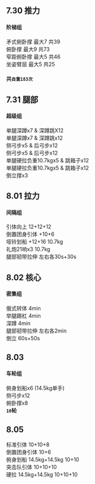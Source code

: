## 7.30 推力
#### 阶梯组
矛式俯卧撑 最大7 共39<br>
俯卧撑     最大9 共73<br>
窄距俯卧撑 最大5 共46<br>
坐姿臂屈   最大5 共25<br>
#### 共`自重183次`<br>

## 7.31 腿部 
#### 超级组
单腿深蹲x7 & 深蹲跳X12<br>
单腿深蹲x7 & 深蹲跳x12<br>
侧弓步x5 & 后弓步x12<br>
侧弓步x5 & 后弓步x12<br>
单腿硬拉负重10.7kgx5 & 跳箱子x12<br>
单腿硬拉负重10.7kgx5 & 跳箱子x12<br>
倒立撑x3<br>

## 8.01 拉力
#### 间隔组
引体向上 12+12+12<br>
倒置团身引体 +10+6<br>
哑铃划船 +12+16 10.7kg<br>
礼炮21响x3 10.7kg<br>
腿部韧带拉伸 左右各30s+30s<br>

## 8.02 核心
#### 密集组
俄式转体 4min<br>
举腿踢杠 4min<br>
深蹲 4min<br>
腿部韧带拉伸 左右各2min<br>
倒立 60s+50s<br>

## 8.03
#### 车轮组
俯身划船x6 (14.5kg单手)<br>
侧弓步x12<br>
俯卧撑x8<br>
**`10`轮**<br>


## 8.05
标准引体 10+10+8<br>
倒置团身引体 10+6<br>
俯身划船 14.5kg+14.5kg 10+10<br>
突击队引体 10+10+10<br>
硬拉 14.5kg+14.5kg 10+10+10<br>

